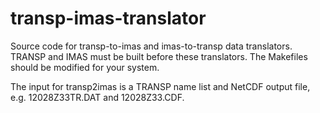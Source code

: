 # transp-imas-translator

Source code for transp-to-imas and imas-to-transp data translators.
TRANSP and IMAS must be built before these translators.
The Makefiles should be modified for your system.

The input for transp2imas is a TRANSP name list and NetCDF output file,
e.g. 12028Z33TR.DAT and 12028Z33.CDF.

